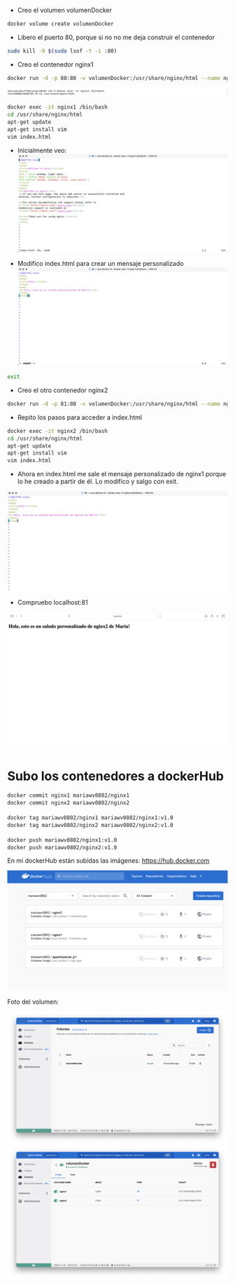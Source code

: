 
+ Creo el volumen volumenDocker
```bash
docker volume create volumenDocker
```

+ Libero el puerto 80, porque si no no me deja construir el contenedor
```bash
sudo kill -9 $(sudo lsof -t -i :80)
```

+ Creo el contenedor nginx1
```bash
docker run -d -p 80:80 -v volumenDocker:/usr/share/nginx/html --name nginx1 nginx
```

![w:640](img/nginx1_bash.png)

```bash
docker exec -it nginx1 /bin/bash  
cd /usr/share/nginx/html
apt-get update
apt-get install vim
vim index.html
```

+ Inicialmente veo:
![w:640](img/index_html_nginx.png)

+ Modifico index.html para crear un mensaje personalizado
![w:640](img/index_html_nginx1.png)


```bash
exit
```

+ Creo el otro contenedor nginx2
```bash
docker run -d -p 81:80 -v volumenDocker:/usr/share/nginx/html --name nginx2 nginx
```

+ Repito los pasos para acceder a index.html
```bash
docker exec -it nginx2 /bin/bash 
cd /usr/share/nginx/html
apt-get update
apt-get install vim
vim index.html
```

+ Ahora en index.html me sale el mensaje personalizado de nginx1 porque lo he creado a partir de él. Lo modifico y salgo con exit.

![w:640](img/index_html_nginx2.png)

+ Compruebo localhost:81

![w:640](img/saludo.png)


# Subo los contenedores a dockerHub

```bash
docker commit nginx1 mariawv0802/nginx1
docker commit nginx2 mariawv0802/nginx2

docker tag mariawv0802/nginx1 mariawv0802/nginx1:v1.0
docker tag mariawv0802/nginx2 mariawv0802/nginx2:v1.0

docker push mariawv0802/nginx1:v1.0
docker push mariawv0802/nginx2:v1.0
```

En mi dockerHub están subidas las imágenes: https://hub.docker.com

![w:640](img/dockerHub.png)

Foto del volumen:

![w:640](img/volumenDocker.png)
![w:640](img/volumenDocker_info.png)




